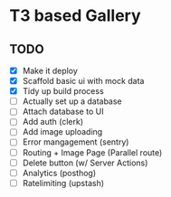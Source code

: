 # T3 based Gallery

## TODO

- [x] Make it deploy
- [x] Scaffold basic ui with mock data
- [x] Tidy up build process
- [ ] Actually set up a database
- [ ] Attach database to UI
- [ ] Add auth (clerk)
- [ ] Add image uploading
- [ ] Error mangagement (sentry)
- [ ] Routing + Image Page (Parallel route)
- [ ] Delete button (w/ Server Actions)
- [ ] Analytics (posthog)
- [ ] Ratelimiting (upstash)